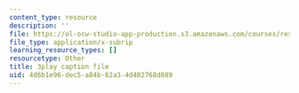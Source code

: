 ```yaml
---
content_type: resource
description: ''
file: https://ol-ocw-studio-app-production.s3.amazonaws.com/courses/res-8-007-cosmic-origin-of-the-chemical-elements-fall-2019/4d6b1e96dec5a84b82a34d482768d889_SwW1K7Dibc8.srt
file_type: application/x-subrip
learning_resource_types: []
resourcetype: Other
title: 3play caption file
uid: 4d6b1e96-dec5-a84b-82a3-4d482768d889
---
```

